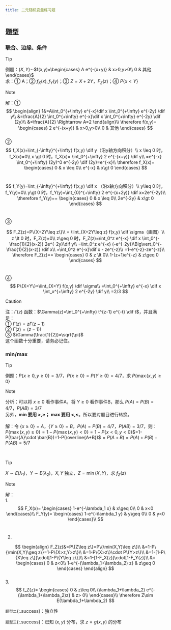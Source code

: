 ```yaml
---
title: 二元随机变量练习题
---
```


<!--more-->



## 题型

### 联合、边缘、条件

> [!TIP]
> 例题：$(X,Y)\sim$$f(x,y)=\begin{cases} A e^{-(x+y)} & x>0,y>0\\ 0 & 其他 \end{cases}$<br>
> 求：① A；② $f_X(x),f_Y(y)$；③ $Z=X+2Y$，$F_Z(z)$；④ $P\{x \lt Y\}$

> [!NOTE]
> 解：① <br>
> $$
\begin{align}
1&=A\int_0^{+\infty} e^{-x}\dif x \int_0^{+\infty} e^{-2y} \dif y\\
&=\frac{A}{2} \int_0^{+\infty} e^{-x}\dif x \int_0^{+\infty} e^{-2y} \dif (2y)\\
&=\frac{A}{2} \Rightarrow A=2
\end{align}\\
\therefore 
f(x,y)=
\begin{cases} 
2 e^{-(x+y)} & x>0,y>0\\ 
0 & 其他 
\end{cases}
$$<br>
> ② <br>
> $$
f_X(x)=\int_{-\infty}^{+\infty} f(x,y) \dif y（沿y轴方向积分）\\
x \leq 0 时，f_X(x)=0\\
x \gt 0 时，f_X(x)= \int_0^{+\infty} 2 e^{-(x+y)} \dif y\\
=e^{-x} \int_0^{+\infty} (2y)^0 e^{-2y} \dif (2y)=e^{-x}\\
\therefore f_X(x)=
\begin{cases}
 0 & x \leq 0\\
 e^{-x} & x\gt 0
\end{cases}
$$<br>
> 
> $$
f_Y(y)=\int_{-\infty}^{+\infty} f(x,y) \dif x （沿x轴方向积分）\\
y\leq 0 时，f_Y(y)=0\\
y\gt 0 时，f_Y(y)=\int_{0}^{+\infty} 2 e^{-(x+2y)} \dif x=2e^{-2y}\\
\therefore f_Y(y)==
\begin{cases}
 0 & x \leq 0\\
 2e^{-2y} & x\gt 0
\end{cases}
$$<br>
> 
> ③ 
> 
> $$
F_Z(z)=P\{X+2Y\leq z\}\\
= \iint_{X+2Y\leq z} f(x,y) \dif \sigma（画图）\\
z \lt 0 时，F_Z(z)=0\\
z\geq 0 时，F_Z(z)=\int_0^z e^{-x} \dif x \int_0^{-\frac{1}{2}(x-2)} 2e^{-2y}\dif y\\
=\int_0^z e^{-x} (-e^{-2y})\Big\vert_0^{-\frac{1}{2}(x-z)} \dif x\\
=\int_0^z e^{-x}\dif x - ze^{-z}\\
=1-e^{-z}-ze^{-z}\\
\therefore F_Z(z)==
\begin{cases}
 0 & z \lt 0\\
 1-(z+1)e^{-z} & z\geq 0
\end{cases}
$$<br>
> 
> ④
> $$
P\{X<Y\}=\iint_{X<Y} f(x,y) \dif \sigma\\
=\int_0^{+\infty} e^{-x} \dif x \int_x^{+\infty} 2 e^{-2y} \dif y\\
=2/3
$$

> [!CAUTION]
> 注：$\Gamma(z)$ 函数：$\Gamma(z)=\int_0^{+\infty} t^{z-1} e^{-t} \dif t$，并且满足：<br>
> ① $\Gamma(z)=z\Gamma(z-1)$<br>
> ② $\Gamma(z)=(z-1)!$<br>
> ③ $\Gamma(\frac{1}{2})=\sqrt{\pi}$<br>
> 这个函数十分重要，请务必记住。

### min/max

> [!TIP]
> 例题：$P\{x\geq 0, y\geq 0\} = 3/7$，$P\{x\geq 0\}=P\{Y\geq 0\}=4/7$，求 $P\{\max(x,y)\geq 0\}$

> [!NOTE]
> 分析：可以将 $x\geq 0$ 看作事件A，将 $Y \geq 0$ 看作事件B，那么 $P(A)=P(B)=4/7$，$P(AB)=3/7$
> <br>
> 另外，<b>min 要用 $>,\geq$； max 要用 $<,\leq$</b>。所以要对题目进行转换。
> <br><br>
> 解：令 $\{x\geq0\}=A$，$\{Y\geq0\}=B$，$P(A)=P(B)=4/7$，$P(AB)=3/7$，则：<br>
> $P\{\max(x,y)\geq0\}=1-P\{\max(x,y)<0\}$$=1-P\{x<0,y<0\}$$=1-P(\bar{A}\cdot \bar{B})=1-P(\overline{A+B})$$=P(A+B)=P(A)+P(B)-P(AB)=5/7$

<br>

> [!TIP]
> $X\sim E(\lambda_1)$，$Y\sim E(\lambda_2)$，$X,Y$ 独立，$Z=\min (X,Y)$，求 $f_Z(z)$

> [!NOTE]
> 解：<br>
> 1. 
> $$
F_X(x)=
\begin{cases}
1-e^{-\lambda_1 x} & x\geq 0\\
0 & x<0
\end{cases}\\
F_Y(y)=
\begin{cases}
1-e^{-\lambda_1 y} & y\geq 0\\
0 & y<0
\end{cases}\\
$$<br>
> 
> 2. 
> 
> $$
\begin{align}
F_Z(z)&=P\{Z\leq z\}=P\{\min(X,Y)\leq z\}\\
&=1-P\{\min(X,Y)\geq z\}=1-P\{X>z,Y>z\}\\
&=1-P\{X>z\}\cdot P\{Y>z\}\\
&=1-[1-P\{X\leq z\}]\cdot[1-P\{Y\leq z\}]\\
&=1-[1-F_X(z)]\cdot[1-F_Y(z)]\\
&=
\begin{cases}
0 & z<0\\
1-e^{-(\lambda_1+\lambda_2) z} & z\geq 0
\end{cases}
\end{align}
$$<br>
> 3. 
> $$
f_Z(z)=
\begin{cases}
0 & z\leq 0\\
(\lambda_1+\lambda_2) e^{-(\lambda_1+\lambda_2)z} & z> 0\\
\end{cases}\\
\therefore Z\sim E(\lambda_1+\lambda_2)
$$

`题型二`{:.success}：独立性

`题型三`{:.success}：已知 $(x,y)$ 分布，求 $z=g(x,y)$ 的分布